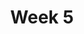 ---
title: Week 5
days:
  - date: 2024-09-23
    events:
      "**Lecture 11**{: .label .label-lec} Introduction to Probability ": 
        "Ch. 9"

  - date: 2024-09-25
    events:
      "**Lecture 12**{: .label .label-lec} General Rules of Probability ":
        "Ch. 10"
      "**Lab**{: .label .label-lab} Midterm 1 Review Session ":
      
  - date: 2024-09-27
    events:
      "**Lecture 13**{: .label .label-lec} General Rules of Probability cont. ":
---